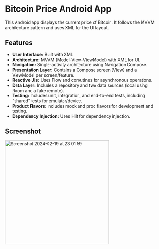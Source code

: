 # Bitcoin Price Android App

This Android app displays the current price of Bitcoin. It follows the MVVM architecture pattern and uses XML for the UI layout.

## Features

- **User Interface:** Built with XML
- **Architecture:** MVVM (Model-View-ViewModel) with XML for UI.
- **Navigation:** Single-activity architecture using Navigation Compose.
- **Presentation Layer:** Contains a Compose screen (View) and a ViewModel per screen/feature.
- **Reactive UIs:** Uses Flow and coroutines for asynchronous operations.
- **Data Layer:** Includes a repository and two data sources (local using Room and a fake remote).
- **Testing:** Includes unit, integration, and end-to-end tests, including "shared" tests for emulator/device.
- **Product Flavors:** Includes mock and prod flavors for development and testing.
- **Dependency Injection:** Uses Hilt for dependency injection.

## Screenshot



<img width="342" alt="Screenshot 2024-02-19 at 23 01 59" src="https://github.com/EYMR/BitcoinPrice/assets/99291449/34b99eb0-966e-496e-9ac1-025cad5ec11c">
